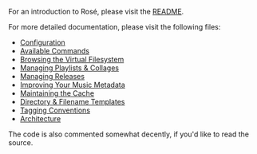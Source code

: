 For an introduction to Rosé, please visit the [README](../README.md).

For more detailed documentation, please visit the following files:

- [Configuration](./CONFIGURATION.md)
- [Available Commands](./AVAILABLE_COMMANDS.md)
- [Browsing the Virtual Filesystem](./VIRTUAL_FILESYSTEM.md)
- [Managing Playlists & Collages](./PLAYLISTS_COLLAGES.md)
- [Managing Releases](./RELEASES.md)
- [Improving Your Music Metadata](./METADATA_TOOLS.md)
- [Maintaining the Cache](./CACHE_MAINTENANCE.md)
- [Directory & Filename Templates](./TEMPLATES.md)
- [Tagging Conventions](./docs/TAGGING_CONVENTIONS.md)
- [Architecture](./ARCHITECTURE.md)

The code is also commented somewhat decently, if you'd like to read the source.
